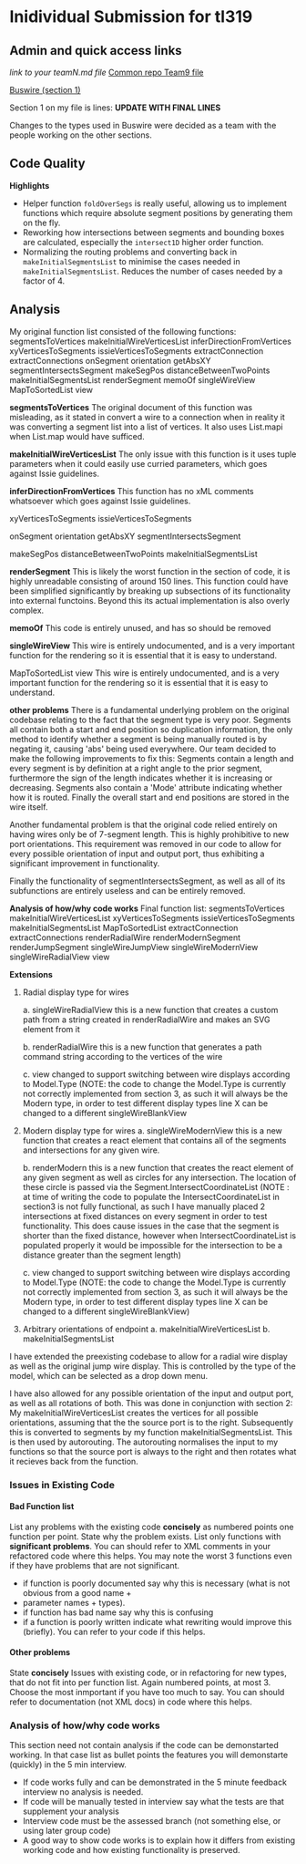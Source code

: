 # Inidividual Submission for tl319

## Admin and quick access links

*link to your teamN.md file*
[Common repo Team9 file](https://github.com/tomcl/hlp22docs/blob/main/Team9.md)

[Buswire (section 1)](src/renderer/drawblock/buswire.fs)

Section 1 on my file is lines: **UPDATE WITH FINAL LINES**

Changes to the types used in Buswire were decided as a team with the people working on the other sections.

## Code Quality

**Highlights**
* Helper function `foldOverSegs` is really useful, allowing us to implement functions which require absolute segment positions by generating them on the fly.
* Reworking how intersections between segments and bounding boxes are calculated, especially the `intersect1D` higher order function.
* Normalizing the routing problems and converting back in `makeInitialSegmentsList` to minimise the cases needed in `makeInitialSegmentsList`. Reduces the number of cases needed by a factor of 4.


## Analysis

My original function list consisted of the following functions:
segmentsToVertices
makeInitialWireVerticesList
inferDirectionFromVertices
xyVerticesToSegments
issieVerticesToSegments
extractConnection
extractConnections
onSegment
orientation
getAbsXY
segmentIntersectsSegment
makeSegPos
distanceBetweenTwoPoints
makeInitialSegmentsList
renderSegment
memoOf
singleWireView
MapToSortedList
view

**segmentsToVertices**
The original document of this function was misleading, as it stated in convert a wire to a connection when in reality it was converting a segment list into a list of vertices. It also uses List.mapi when List.map would have sufficed.

**makeInitialWireVerticesList**
The only issue with this function is it uses tuple parameters when it could easily use curried parameters, which goes against Issie guidelines.

**inferDirectionFromVertices**
This function has no xML comments whatsoever which goes against Issie guidelines. 

xyVerticesToSegments
issieVerticesToSegments

onSegment
orientation
getAbsXY
segmentIntersectsSegment

makeSegPos
distanceBetweenTwoPoints
makeInitialSegmentsList

**renderSegment**
This is likely the worst function in the section of code, it is highly unreadable consisting of around 150 lines. This function could have been simplified significantly by breaking up subsections of its functionality into external functoins. Beyond this its actual implementation is also overly complex. 

**memoOf**
This code is entirely unused, and has so should be removed

**singleWireView**
This wire is entirely undocumented, and is a very important function for the rendering so it is essential that it is easy to understand.

MapToSortedList
view
This wire is entirely undocumented, and is a very important function for the rendering so it is essential that it is easy to understand.

**other problems**
There is a fundamental underlying problem on the original codebase relating to the fact that the segment type is very poor. Segments all contain both a start and end position so duplication information, the only method to identify whether a segment is being manually routed is by negating it, causing 'abs' being used everywhere. Our team decided to make the following improvements to fix this: Segments contain a length and every segment is by definition at a right angle to the prior segment, furthermore the sign of the length indicates whether it is increasing or decreasing. Segments also contain a 'Mode' attribute indicating whether how it is routed. Finally the overall start and end positions are stored in the wire itself. 

Another fundamental problem is that the original code relied entirely on having wires only be of 7-segment length. This is highly prohibitive to new port orientations. This requirement was removed in our code to allow for every possible orientation of input and output port, thus exhibiting a significant improvement in functionality.

Finally the functionality of segmentIntersectsSegment, as well as all of its subfunctions are entirely useless and can be entirely removed.

**Analysis of how/why code works**
Final function list:
segmentsToVertices 
makeInitialWireVerticesList
xyVerticesToSegments
issieVerticesToSegments
makeInitialSegmentsList
MapToSortedList
extractConnection
extractConnections
renderRadialWire
renderModernSegment
renderJumpSegment
singleWireJumpView
singleWireModernView
singleWireRadialView
view


**Extensions**

1.  Radial display type for wires

     a. singleWireRadialView this is a new function that creates a custom path from a string created in renderRadialWire and makes an SVG element from it

     b. renderRadialWire this is a new function that generates a path command string according to the vertices of the wire
     
     c. view changed to support switching between wire displays according to Model.Type 
     (NOTE: the code to change the Model.Type is currently not correctly implemented from section 3, as such it will always be the Modern type, in order to test different display types line X can be changed to a different singleWireBlankView

2. Modern display type for wires
     a. singleWireModernView this is a new function that creates a react element that contains all of the segments and intersections for any given wire. 
     
     b. renderModern this is a new function that creates the react element of any given segment as well as circles for any intersection. The location of these circle is passed via the Segment.IntersectCoordinateList
     (NOTE : at time of writing the code to populate the IntersectCoordinateList in section3  is not fully functional, as such I have manually placed 2 intersections at fixed distances on every segment in order to test functionality. This does cause issues in the case that the segment is shorter than the fixed distance, however when IntersectCoordinateList is populated properly it would be impossible for the intersection to be a distance greater than the segment length)
     
     c. view changed to support switching between wire displays according to Model.Type 
     (NOTE: the code to change the Model.Type is currently not correctly implemented from section 3, as such it will always be the Modern type, in order to test different display types line X can be changed to a different singleWireBlankView)


3. Arbitrary orientations of endpoint
   a. makeInitialWireVerticesList
   b. makeInitialSegmentsList
   


I have extended the preexisting codebase to allow for a radial wire display as well as the original jump wire display. This is controlled by the type of the model, which can be selected as a drop down menu.

I have also allowed for any possible orientation of the input and output port, as well as all rotations of both. This was done in conjunction with section 2: My makeInitialWireVerticesList creates the vertices for all possible orientations, assuming that the the source port is to the right. Subsequently this is converted to segments by my function makeInitialSegmentsList. This is then used by autorouting. The autorouting normalises the input to my functions so that the source port is always to the right and then rotates what it recieves back from the function.



### Issues in Existing Code

#### Bad Function list

List any problems with the existing code **concisely**  as numbered points one function per point. State why
the problem exists. List only functions with **significant problems**. You can should refer to XML comments 
in your refactored code where this helps. You may note the worst 3 functions even if they have problems that are not
significant.

* if function is poorly documented say why this is necessary (what is not obvious from a good name + 
* parameter names + types).
* if function has bad name say why this is confusing
* if a function is poorly written indicate what rewriting would improve this (briefly). You can 
refer to your code if this helps.

#### Other problems

State **concisely** Issues with existing code, or in refactoring for new types, that do not fit into per function list. 
Again numbered points, at most 3. Choose the most inmportant if you have too much to say. You can should
refer to documentation (not XML docs) in code where this helps.

### Analysis of how/why code works

This section need not contain analysis if the code can be demonstarted working. In 
that case list as bullet points the features you will demonstarte (quickly) in the 5 min
interview.

* If code works fully and can be demonstrated in the 5 minute feedback interview no analysis is needed. 
* If code will be manually tested in interview say what the tests are that supplement your analysis
* Interview code must be the assessed branch (not something else, or using later group code)
* A good way to show code works is to explain how it differs from existing working code and how existing
functionality is preserved.

